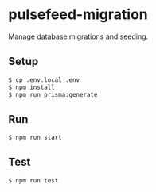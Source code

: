 # pulsefeed-migration
Manage database migrations and seeding.

## Setup
```bash
$ cp .env.local .env
$ npm install
$ npm run prisma:generate
```

## Run
```bash
$ npm run start
```

## Test
```bash
$ npm run test
```
